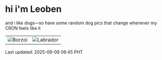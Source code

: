 # hi i'm Leoben

and i like dogs—so have some random dog pics that change whenever my CRON feels like it

|  |  |
|--------|----------|
| ![Borzoi](https://random-dog-vercel.vercel.app/api/random-borzoi?v=1757371553) | ![Labrador](https://random-dog-vercel.vercel.app/api/random-labrador?v=1757371553) |

Last updated: 2025-09-09 06:45 PHT
